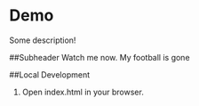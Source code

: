 # Demo 

Some description!

##Subheader
Watch me now.
My football is gone



##Local Development

1. Open index.html in your browser.

